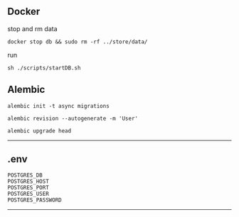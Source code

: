 ## Docker

stop and rm data

```shell
docker stop db && sudo rm -rf ../store/data/
```

run

```shell
sh ./scripts/startDB.sh
```

## Alembic

```shell
alembic init -t async migrations
```

```shell
alembic revision --autogenerate -m 'User'
```

```shell
alembic upgrade head
```

-----------------------------------------------------------------------------------

## .env

```shell
POSTGRES_DB
POSTGRES_HOST
POSTGRES_PORT
POSTGRES_USER
POSTGRES_PASSWORD
```

------------------------------------------------------------------------------------

